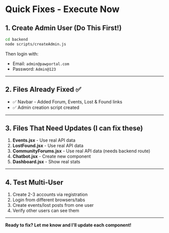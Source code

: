 # Quick Fixes - Execute Now

## 1. Create Admin User (Do This First!)

```bash
cd backend
node scripts/createAdmin.js
```

Then login with:
- Email: `admin@pawportal.com`
- Password: `Admin@123`

---

## 2. Files Already Fixed ✅

- ✅ Navbar - Added Forum, Events, Lost & Found links
- ✅ Admin creation script created

---

## 3. Files That Need Updates (I can fix these)

1. **Events.jsx** - Use real API data
2. **LostFound.jsx** - Use real API data  
3. **CommunityForums.jsx** - Use real API data (needs backend route)
4. **Chatbot.jsx** - Create new component
5. **Dashboard.jsx** - Show real stats

---

## 4. Test Multi-User

1. Create 2-3 accounts via registration
2. Login from different browsers/tabs
3. Create events/lost posts from one user
4. Verify other users can see them

---

**Ready to fix? Let me know and I'll update each component!**

